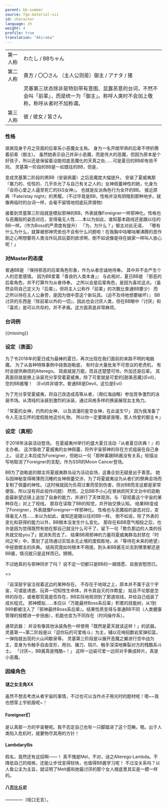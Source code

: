 ```yaml
---
parent: bb-summer
source: fgo-material-vii
id: character
language: zh
weight: 4
profile: true
translation: "Akiraka"
---
```


<table>
  <tr><td>第一人称</td><td>わたし / BBちゃん</td></tr>
  <tr><td>第二人称</td><td>貴方 / 〇〇さん  （主人公则是）御主 / アナタ / 猪</td></tr>
  <tr><td></td><td>灵基第三状态除非是特别带有意图、显露恶意的台词，不然不会叫「前辈」，而是统一为「御主」。称呼人类时不会加上敬称，称呼从者时不加称谓。</td></tr>
  <tr><td>第三人称</td><td>彼 / 彼女 / 皆さん</td></tr>
</table>

### 性格

飒爽现身于月之背面的后辈系小恶魔女主角。
身为一名开朗早熟的后辈不停折腾着前辈（御主）。
虽然她表示自己并非小恶魔，而是伟大的恶魔，但因为原本是个好孩子，所以还是保留着没能彻底恶魔化的天真之处……可是夏日的BB却有些不同。
灵基第一阶段的BB是一如既往的BB，但是，

变成灵基第二阶段的黑BB（安装佩蕾）之后恶魔度大幅提升。
安装了夏威夷那『暴力的、任性的、几乎杀光了与自己有关之人的』女神佩蕾神性的她，化身为『会将心爱之人逼至死亡的抖S女神』。
也就是反派角色行为全开的BB。
接近原典『Fate/stay night』的黑樱。（不过毕竟是BB，性格并没有阴暗到那种地步。就像再临时的台词一样，会毫不留情地彻底玩弄猎物）

接着到灵基第三阶段就是模拟邪神的BB，外表就像Foreigner一样邪神化。性格也与恶魔般的姿态对应，变得毫无人性……本以为如此，谁知基本路线还是跟以往的BB一样。（作为Boss的严肃度有提升）
「为，为什么？」御主对此无语，
「哪有什么为什么，就算被邪神凭依也不会有什么问题啦！在我胸中咕嘟咕嘟沸腾的恶作剧之心啊想要将人类当作玩具玩耍的欲求啊，倒不如说像是待在娘家一样叫人放心呢！」

### 对Master的态度

普通BB是
『保持邪恶的后辈角色形象，作为从者忠诚地侍奉。
其中并不会产生个人的恋爱感情。
因为BB爱着「善良的人类本身」』
与此相对，夏日BB是
『邪恶的后辈角色，并不打算作为从者侍奉。
之所以会是后辈角色，是因为喜欢这点。（虽然会将自己定义为『后辈』，但将主人公称作「前辈」的次数比普通BB要少）
而之所以待在主人公身旁，是因为很中意这个新玩具。（迫不及待地想要破坏）』
BB讨厌的东西是『除前辈以外的一切』，因此也会讨厌人类，但在BB眼中『讨厌』和『喜欢』是可以共存的，并不矛盾。这方面真是非常麻烦。

### 台词例

{{missing}}

### 设定（表面）

为了令2018年的夏日成为最棒的夏日，再次出现在我们面前的来路不明的电脑魔。
为了从各种特殊事例中拯救迦勒底，
有时会大量批发不可思议的老虎机，
有时会提供麻烦的Alterego。
简直就是万能，而且还楚楚可怜，外加还是后辈。
其真面目就是换上泳装充分享受着夏威夷，除了可爱就是可爱的[甜美恶魔]{Evil}，您的BB酱喔！
（Evil并非错字。普通BB是Devil，这位是Evil）

为了充分享受夏威夷，将自己改造成高等从者，（用红海战略）参加竞争激烈的泳装市场。从清纯的泳装到激烈的泳装，通过风格多样的换装展现女主角力。

「常夏的女神，灼热的女神，
以及浪漫的星空女神，在此诞生♡」
因为我准备了令人无法忘怀的度假胜地这份礼物，
所以你一定要跟紧我喔，惹人怜爱的御主☆」

### 设定（真相）

于2018年泳装活动登场。
在夏威夷州举行的盛大夏日活动『从者夏日庆典！』的主办者。
这次吸收了夏威夷的女神佩蕾，将外宇宙邪神的存在方式组装在自己身上。
设定上本应成为Foreigner，但她以一句「那种事跟BB酱没有关系」轻描淡写地取消了Foreigner的支配，作为SSR的Moon Cancer登场。

BB为了迦勒底的御主将夏威夷群岛设为活动会场，这番企划无疑是出于善意。
她与因神秘变得稀薄而沉睡的女神佩蕾交涉，为了将夏威夷设为从者们的祭典会场而复制了佩蕾的神性。（这时候就因为负荷过重而受到伤害，但对BB而言这都是家常便饭，所以没有将此视作问题）
然而，之后BB不小心在冒纳凯阿天文台中的迦勒底最新望远镜上追加了自身的能力，并进行了天体观测，与『窥视着这个宇宙的某种存在』对上了视线。
那存在读取了BB的知觉，并开始交换认知。
结果BB变成了Foreigner，外表就像Foreigner一样邪神化。
性格也与恶魔般的姿态对应，变得毫无人性……本以为如此，谁知还是跟以往的BB一样。
倒不如说，除了外表的变化和获得的能力以外，BB根本没发生什么变化。
那存在和BB意气相投之后，也许是因为觉得既然有她在那自己就没什么可干了，留下一句「欺负那边的人类的任务就交给you了」就消失而去了。
结果BB用邪神的力量将夏威夷群岛封禁在『时间之牢』中，策划了这场通过实现永无止境的度假胜地，从『等待在未来的绝望』中拯救御主的庆典。
结局究竟如何根本不用提。到头来BB酱无论去到哪里都还是BB酱，情况就只是这样而已。锵锵。

不过她真的与邪神同步了吗？
说不定一切都只是BB的一厢情愿、自我安慰而已。

<>

『自深层宇宙注视着这边的某种存在。
不存在于地球之上，原本并不属于这个宇宙，可谓是诱惑、玩弄一切知性生命体，并令其自灭的诈欺星』
姑且不论那是怎样的存在，或者那究竟是否存在，BB实际地观测到了那道视线，并给自己组装了成长程式。
邪神模拟……本应以『万能最终Boss系后辈』积累的技能树，从1到999都被注入了『邪神最终Boss系后辈』。结果性质变得与普通BB不同（人类健康管理的规模进一步扭曲），机能也变为不同存在（时间操作系）。

通常武器：
并没有像其他泳装角色一样使用「既然是夏天就该这样！」的武器。
灵基第一~第二阶段是以『逗你玩的可爱格斗』为主，辅以花哨招数岩浆弹扣篮，一弹指就出现的火山间歇泉等。
灵基第三阶段是以展开恶魔之翼进行空中战为主，变身为令触手自由变形，用剑、镰刀、钩爪、触手深深地撕裂对方的残酷系斗士。
「讨厌\~，BB酱真是残酷\~！」
这样一边装可爱一边将对手撕成碎片。真是小恶魔。

### 因缘角色

#### 谜之女主角XX

虽然不想去考虑从者宇宙的事情，不过也可以当作点子用光时的题材呢！嗯\~\~我也想穿上宇航服呢\~！

#### Foreigner们

是认真那一方的宇宙梗呢。我不否定自己也有一只脚踏进了这个范畴。嗯。出于人类陷入危机时，就要物尽其用的方针！

#### Lambdaryllis

假名，竟然还有这招啊——！
真不愧是Mel，不对，谜之Alterego·Lambda。不降低自己的规格，还能让步伐变得轻快，也值得BB酱学习呢！
不过没关系吗？以人鱼公主为主旨，就证明了Melt酱和她最讨厌的那个女人根底里其实是一模一样的。

#### 八百比丘尼

————（哑口无言）。

